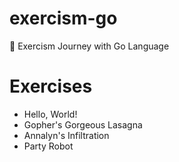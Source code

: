 # exercism-go

🦫 Exercism Journey with Go Language

# Exercises

- Hello, World!
- Gopher's Gorgeous Lasagna
- Annalyn's Infiltration
- Party Robot

